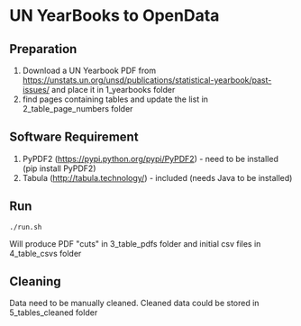 # UN YearBooks to OpenData

## Preparation
1. Download a UN Yearbook PDF from https://unstats.un.org/unsd/publications/statistical-yearbook/past-issues/ and place it in 1_yearbooks folder 
2. find pages containing tables and update the list in 2_table_page_numbers folder

## Software Requirement
1. PyPDF2 (https://pypi.python.org/pypi/PyPDF2) - need to be installed (pip install PyPDF2)
2. Tabula (http://tabula.technology/) - included (needs Java to be installed)

## Run 
``` 
./run.sh
```
Will produce PDF "cuts" in 3_table_pdfs folder and initial csv files in 4_table_csvs folder

## Cleaning
Data need to be manually cleaned. Cleaned data could be stored in 5_tables_cleaned folder
